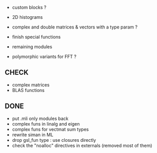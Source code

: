  * custom blocks ?

  * 2D histograms
  * complex and double matrices & vectors with a type param ?
  * finish special functions
  * remaining modules
  * polymorphic variants for FFT ?

CHECK
-----

  * complex matrices
  * BLAS functions

DONE
----

  * put .mli only modules back
  * complex funs in linalg and eigen
  * complex funs for vectmat sum types
  * rewrite siman in ML
  * drop gsl_fun type : use closures directly
  * check the "noalloc" directives in externals (removed most of them)
